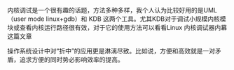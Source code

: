 内核调试是一个很有趣的话题，方法多种多样，我个人认为比较好用的是UML（user mode linux+gdb）和 KDB 这两个工具。尤其KDB对于调试小规模内核模块或查看内核运行路径很有效，对于它的使用方法可以看看Linux 内核调试器内幕这篇文章

操作系统设计中对“折中”的应用更是淋漓尽致。比如说，方便和高效就是一对矛盾，追求方便的同时势必影响效率的提高。